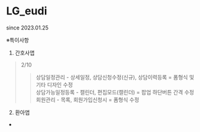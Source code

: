 # LG_eudi
since 2023.01.25


※특이사항

1. 간호사앱
> 2/10
>>상담일정관리 - 상세일정, 상담신청수정(신규), 상담이력등록 = 폼형식 및 기타 디자인 수정   
>>상담가능일정등록 - 캘린더, 편집모드(캘린더) = 팝업 하단버튼 간격 수정   
>>회원관리 - 목록, 회원가입신청시 = 폼형식 수정   


2. 환아앱
- 
